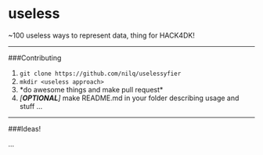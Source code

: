 # useless
~100 useless ways to represent data, thing for HACK4DK!

---

###Contributing

1. `git clone https://github.com/nilq/uselessyfier`
2. `mkdir <useless approach>`
3. \*do awesome things and make pull request\*
4. *[**OPTIONAL**]* make README.md in your folder describing usage and stuff ...

---

###Ideas!

...

